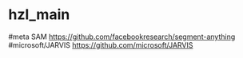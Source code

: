 # hzl_main

#meta SAM https://github.com/facebookresearch/segment-anything
#microsoft/JARVIS https://github.com/microsoft/JARVIS
